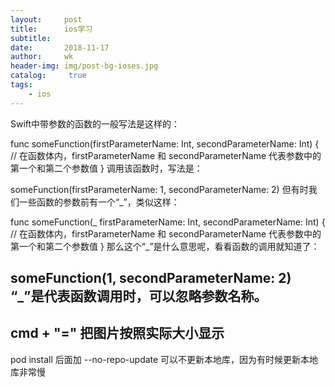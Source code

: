 ```yaml
---
layout:     post
title:      ios学习
subtitle:   
date:       2018-11-17
author:     wk
header-img: img/post-bg-ioses.jpg
catalog: 	 true
tags:
    - ios
---
```

Swift中带参数的函数的一般写法是这样的：

func someFunction(firstParameterName: Int, secondParameterName: Int) {
    // 在函数体内，firstParameterName 和 secondParameterName 代表参数中的第一个和第二个参数值
}
调用该函数时，写法是：

someFunction(firstParameterName: 1, secondParameterName: 2)
但有时我们一些函数的参数前有一个“_”，类似这样：

func someFunction(_ firstParameterName: Int, secondParameterName: Int) {
     // 在函数体内，firstParameterName 和 secondParameterName 代表参数中的第一个和第二个参数值
}
那么这个“_”是什么意思呢，看看函数的调用就知道了：

someFunction(1, secondParameterName: 2)
“_”是代表函数调用时，可以忽略参数名称。
--------------------- 
cmd + "="   把图片按照实际大小显示
---
pod install 后面加 --no-repo-update 可以不更新本地库，因为有时候更新本地库非常慢